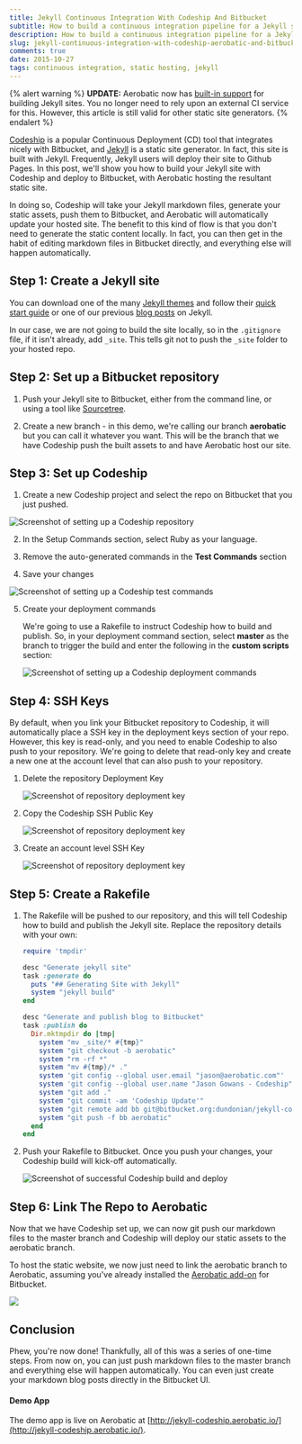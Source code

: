```yaml
---
title: Jekyll Continuous Integration With Codeship And Bitbucket
subtitle: How to build a continuous integration pipeline for a Jekyll static site
description: How to build a continuous integration pipeline for a Jekyll static site using Codeship for CI, Bitbucket for code hosting, and Aerobatic for hosting the static site.
slug: jekyll-continuous-integration-with-codeship-aerobatic-and-bitbucket
comments: true
date: 2015-10-27
tags: continuous integration, static hosting, jekyll
---
```


{% alert warning %}
**UPDATE:** Aerobatic now has [built-in support](/blog/automated-continuous-deployment-of-jekyll-sites) for building Jekyll sites. You no longer need to rely upon an external CI service for this. However, this article is still valid for other static site generators.
{% endalert %}

[Codeship](https://codeship.com) is a popular Continuous Deployment (CD) tool that integrates nicely with Bitbucket, and [Jekyll](http://jekyllrb.com) is a static site generator. In fact, this site is built with Jekyll. Frequently, Jekyll users will deploy their site to Github Pages. In this post, we'll show you how to build your Jekyll site with Codeship and deploy to Bitbucket, with Aerobatic hosting the resultant static site.

In doing so, Codeship will take your Jekyll markdown files, generate your static assets, push them to Bitbucket, and Aerobatic will automatically update your hosted site. The benefit to this kind of flow is that you don't need to generate the static content locally. In fact, you can then get in the habit of editing markdown files in Bitbucket directly, and everything else will happen automatically.

## Step 1: Create a Jekyll site
You can download one of the many [Jekyll themes](http://jekyllthemes.org/) and follow their [quick start guide](http://jekyllrb.com/docs/quickstart/) or one of our previous [blog posts](migrate-a-blog-from-wordpress-to-jekyll-and-host-it-on-bitbucket.html) on Jekyll.

In our case, we are not going to build the site locally, so in the `.gitignore` file, if it isn't already, add `_site`. This tells git not to push the `_site` folder to your hosted repo.

## Step 2: Set up a Bitbucket repository

1. Push your Jekyll site to Bitbucket, either from the command line, or using a tool like [Sourcetree](https://www.sourcetreeapp.com/).

2. Create a new branch - in this demo, we're calling our branch **aerobatic** but you can call it whatever you want. This will be the branch that we have Codeship push the built assets to and have Aerobatic host our site.

## Step 3: Set up Codeship

1. Create a new Codeship project and select the repo on Bitbucket that you just pushed.

<img class="img-responsive marketing-feature-showcase--screenshot" src="//www.aerobatic.com/media/blog/codeship/codeship1.png" alt="Screenshot of setting up a Codeship repository">

2. In the Setup Commands section, select Ruby as your language.

3. Remove the auto-generated commands in the **Test Commands** section

4. Save your changes

  <img class="img-responsive marketing-feature-showcase--screenshot" src="//www.aerobatic.com/media/blog/codeship/codeship2.png" alt="Screenshot of setting up a Codeship test commands">

5. Create your deployment commands

    We're going to use a Rakefile to instruct Codeship how to build and publish. So, in your deployment command section, select **master** as the branch to trigger the build and enter the following in the **custom scripts** section:

    <img class="img-responsive marketing-feature-showcase--screenshot" src="//www.aerobatic.com/media/blog/codeship/codeship3.png" alt="Screenshot of setting up a Codeship deployment commands">

## Step 4: SSH Keys

By default, when you link your Bitbucket repository to Codeship, it will automatically place a SSH key in the deployment keys section of your repo. However, this key is read-only, and you need to enable Codeship to also push to your repository. We're going to delete that read-only key and create a new one at the account level that can also push to your repository.

1. Delete the repository Deployment Key

    <img class="img-responsive marketing-feature-showcase--screenshot" src="//www.aerobatic.com/media/blog/codeship/repo-ssh.png" alt="Screenshot of repository deployment key">

2. Copy the Codeship SSH Public Key

    <img class="img-responsive marketing-feature-showcase--screenshot" src="//www.aerobatic.com/media/blog/codeship/codeship-ssh.png" alt="Screenshot of repository deployment key">

3.  Create an account level SSH Key

    <img class="img-responsive marketing-feature-showcase--screenshot" src="//www.aerobatic.com/media/blog/codeship/acct-ssh.png" alt="Screenshot of repository deployment key">

## Step 5: Create a Rakefile

1.  The Rakefile will be pushed to our repository, and this will tell Codeship how to build and publish the Jekyll site. Replace the repository details with your own:

    ~~~ruby
    require 'tmpdir'

    desc "Generate jekyll site"
    task :generate do
      puts "## Generating Site with Jekyll"
      system "jekyll build"
    end

    desc "Generate and publish blog to Bitbucket"
    task :publish do
      Dir.mktmpdir do |tmp|
        system "mv _site/* #{tmp}"
        system "git checkout -b aerobatic"
        system "rm -rf *"
        system "mv #{tmp}/* ."
        system 'git config --global user.email "jason@aerobatic.com"'
        system 'git config --global user.name "Jason Gowans - Codeship"'
        system "git add ."
        system "git commit -am 'Codeship Update'"
        system "git remote add bb git@bitbucket.org:dundonian/jekyll-codeship.git"
        system "git push -f bb aerobatic"
      end
    end
    ~~~

2. Push your Rakefile to Bitbucket. Once you push your changes, your Codeship build will kick-off automatically.

    <img class="img-responsive marketing-feature-showcase--screenshot" src="//www.aerobatic.com/media/blog/codeship/codeship-success.png" alt="Screenshot of successful Codeship build and deploy">



## Step 6: Link The Repo to Aerobatic
Now that we have Codeship set up, we can now git push our markdown files to the master branch and Codeship will deploy our static assets to the aerobatic branch.

To host the static website, we now just need to link the aerobatic branch to Aerobatic, assuming you've already installed the [Aerobatic add-on](https://bitbucket.org/account/addon-directory/) for Bitbucket.

<img class="img-responsive marketing-feature-showcase--screenshot" src="//www.aerobatic.com/media/blog/codeship/link-repo.png">

## Conclusion
Phew, you're now done! Thankfully, all of this was a series of one-time steps. From now on, you can just push markdown files to the master branch and everything else will happen automatically. You can even just create your markdown blog posts directly in the Bitbucket UI.

#### Demo App
The demo app is live on Aerobatic at [http://jekyll-codeship.aerobatic.io/](http://jekyll-codeship.aerobatic.io/).
